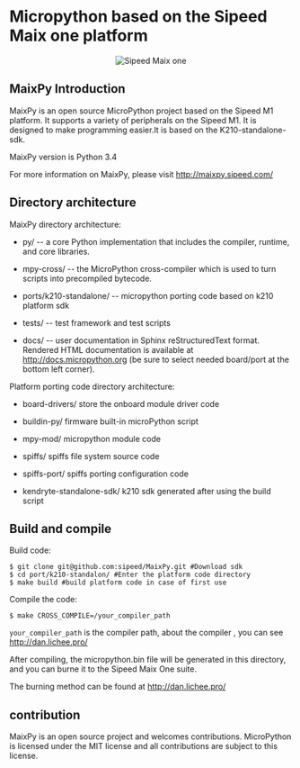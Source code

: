Micropython based on the Sipeed Maix one platform
===============================================

<p align="center">
  <img src="http://i1.bvimg.com/666569/516250f0d8a0716d.jpg" alt="Sipeed Maix one"/>
</p>


MaixPy Introduction
---------------------

MaixPy is an open source MicroPython project based on the Sipeed M1 platform. It supports a variety of peripherals on the Sipeed M1. It is designed to make programming easier.It is  based on the K210-standalone-sdk.

MaixPy version is Python 3.4

For more information on MaixPy, please visit http://maixpy.sipeed.com/


Directory architecture
---------------------------

MaixPy directory architecture:

- py/ -- a core Python implementation that includes the compiler, runtime, and core libraries.

- mpy-cross/ --  the MicroPython cross-compiler which is used to turn scripts into precompiled bytecode.

- ports/k210-standalone/ -- micropython porting code based on k210 platform sdk

- tests/ -- test framework and test scripts

- docs/ -- user documentation in Sphinx reStructuredText format. Rendered HTML documentation is available at http://docs.micropython.org (be sure to select needed board/port at the bottom left corner).

Platform porting code directory architecture:

- board-drivers/ store the onboard module driver code

- buildin-py/ firmware built-in microPython script

- mpy-mod/ micropython module code

- spiffs/ spiffs file system source code

- spiffs-port/ spiffs porting configuration code

- kendryte-standalone-sdk/ k210 sdk generated after using the build script

Build and compile
--------------------------------------------

Build code:

	$ git clone git@github.com:sipeed/MaixPy.git #Download sdk
	$ cd port/k210-standalon/ #Enter the platform code directory
	$ make build #build platform code in case of first use

Compile the code:

	$ make CROSS_COMPILE=/your_compiler_path


`your_compiler_path` is the compiler path, about the compiler , you can see http://dan.lichee.pro/

After compiling, the micropython.bin file will be generated in this directory, and you can burne it to the Sipeed Maix One suite. 

The burning method can be found at http://dan.lichee.pro/

contribution
------------

MaixPy is an open source project and welcomes contributions. MicroPython is licensed under the MIT license and all contributions are subject to this license.


























